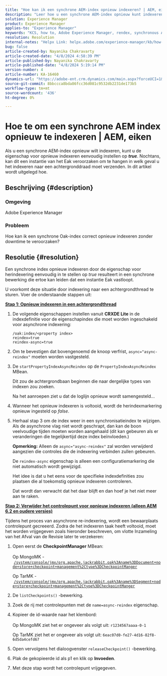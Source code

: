 ```yaml
---
title: "Hoe kan ik een synchrone AEM-index opnieuw indexeren? | AEM, eiken"
description: "Leer hoe u een synchrone AEM-index opnieuw kunt indexeren door de indexering naar een achtergrondthread te verzenden."
solution: Experience Manager
product: Experience Manager
applies-to: "Experience Manager"
keywords: "KCS, how to, Adobe Experience Manager, rendex, synchronous AEM index, Oak"
resolution: Resolution
internal-notes: "Helpx Link: helpx.adobe.com/experience-manager/kb/how-to-reindex-a-synchronous-AEM-index-AEM-Oak.html"
bug: false
article-created-by: Nayanika Chakravarty
article-created-date: "4/8/2024 4:58:39 PM"
article-published-by: Nayanika Chakravarty
article-published-date: "4/8/2024 5:19:14 PM"
version-number: 4
article-number: KA-16460
dynamics-url: "https://adobe-ent.crm.dynamics.com/main.aspx?forceUCI=1&pagetype=entityrecord&etn=knowledgearticle&id=d4db733c-c9f5-ee11-a1fe-6045bd006295"
source-git-commit: 8bbccca8bda86fcc36d081c9532db2231de173b5
workflow-type: tm+mt
source-wordcount: '436'
ht-degree: 0%

---
```


# Hoe te om een synchrone AEM index opnieuw te indexeren | AEM, eiken


Als u een synchrone AEM-index opnieuw wilt indexeren, kunt u de eigenschap voor opnieuw indexeren eenvoudig instellen op <b>*true</b>*. Nochtans, kan dit een instantie van het Eak veroorzaken om te hangen in welk geval u het indexeren naar een achtergronddraad moet verzenden. In dit artikel wordt uitgelegd hoe.

## Beschrijving {#description}


### Omgeving

Adobe Experience Manager

### Probleem

Hoe kan ik een synchrone Oak-index correct opnieuw indexeren zonder downtime te veroorzaken?


## Resolutie {#resolution}


Een synchrone index opnieuw indexeren door de eigenschap voor herindexering eenvoudig in te stellen op *true* resulteert in een synchrone bewerking die ertoe kan leiden dat een instantie Eak vastloopt.

U voorkomt deze situatie door indexering naar een achtergrondthread te sturen. Voer de onderstaande stappen uit:

<b><u>Stap 1: Opnieuw indexeren in een achtergrondthread</u></b>

1. De volgende eigenschappen instellen vanuit <b>CRXDE Lite</b> in de indexdefinitie voor de eigenschapindex die moet worden ingeschakeld voor asynchrone indexering:<br>


   ```
   /oak:index/<property index>
   reindex=true
   reindex-async=true
   ```


2. Om te bevestigen dat bovengenoemd de knoop verfrist, `async="async-reindex"` moeten worden vastgesteld.
3. De `startPropertyIndexAsyncReindex` op de `PropertyIndexAsyncReindex` MBean.<br>


   Dit zou de achtergrondbaan beginnen die naar dergelijke types van indexen zou zoeken.



   Na het aanroepen ziet u dat de loglijn opnieuw wordt samengesteld...
4. Wanneer het opnieuw indexeren is voltooid, wordt de herindexmarkering opnieuw ingesteld op *false*.
5. Herhaal stap 3 om de index weer in een synchronisatieindex te wijzigen. Als de asynchrone vlag niet wordt geschrapt, dan kan de boon veelvoudige tijden moeten worden aangehaald (dit kan gebeuren als er veranderingen die tegelijkertijd deze index beïnvloeden.)



   <b>Opmerking:</b> Alleen de `async="async-reindex"` zal worden verwijderd aangezien die controles die de indexering verbinden zullen gebeuren.

   De `reindex-async` eigenschap is alleen een configuratiemarkering die niet automatisch wordt gewijzigd.

   Het idee is dat u het eens voor de specifieke indexdefinities zou plaatsen die al toekomstig opnieuw indexeren controleren.

   Dat wordt dan verwacht dat het daar blijft en dan hoef je het niet meer aan te raken.


<b><u>Stap 2: Verwijder het controlepunt voor opnieuw indexeren (alleen AEM 6.2 en oudere versies)</u></b>

Tijdens het proces van asynchrone re-indexering, wordt een bewaarplaats controlepunt gecreeerd.
Zodra de het indexeren taak heeft voltooid, moet het worden vrijgegeven zoals hieronder beschreven, om vlotte Inzameling van het Afval van de Revisie later te verzekeren:

1. Open eerst de <b>CheckpointManager</b> MBean:<br>\
   Op MongoMK - [`/system/console/jmx/org.apache.jackrabbit.oak%3Aname%3DDocument+node+store+checkpoint+management%2Ctype%3DCheckpointManger`](http://localhost:4502/system/console/jmx/org.apache.jackrabbit.oak%3Aname%3DDocument+node+store+checkpoint+management%2Ctype%3DCheckpointManger)

   Op TarMK - [`/system/console/jmx/org.apache.jackrabbit.oak%3Aname%3DSegment+node+store+checkpoint+management%2Ctype%3DCheckpointManger`](http://localhost:4502/system/console/jmx/org.apache.jackrabbit.oak%3Aname%3DSegment+node+store+checkpoint+management%2Ctype%3DCheckpointManger)
2. De `listCheckpoints()` -bewerking.
3. Zoek de rij met controlepunten met de `name=async-reindex` eigenschap.
4. Kopieer de id-waarde naar het klembord:<br>\
   Op MongoMK ziet het er ongeveer als volgt uit: `r1234567aaaa-0-1`

   Op TarMK ziet het er ongeveer als volgt uit: `6eac07d0-fe27-4d16-82f8-6d5da4cefd67`
5. Open vervolgens het dialoogvenster `releaseCheckpoint()` -bewerking.
6. Plak de gekopieerde id als p1 en klik op <b>Invoeden</b>.
7. Met deze stap wordt het controlepunt vrijgegeven.

